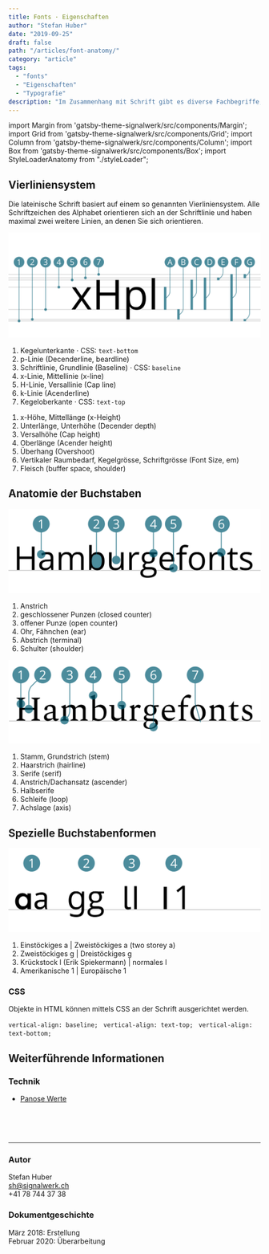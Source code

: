 ```yaml
---
title: Fonts · Eigenschaften
author: "Stefan Huber"
date: "2019-09-25"
draft: false
path: "/articles/font-anatomy/"
category: "article"
tags:
  - "fonts"
  - "Eigenschaften"
  - "Typografie"
description: "Im Zusammenhang mit Schrift gibt es diverse Fachbegriffe, die eine präzise und einfache Kommunikation ermöglichen."
---
```


import Margin from 'gatsby-theme-signalwerk/src/components/Margin';
import Grid from 'gatsby-theme-signalwerk/src/components/Grid';
import Column from 'gatsby-theme-signalwerk/src/components/Column';
import Box from 'gatsby-theme-signalwerk/src/components/Box';
import StyleLoaderAnatomy from "./styleLoader";

<StyleLoaderAnatomy/>



## Vierliniensystem

Die lateinische Schrift basiert auf einem so genannten Vierliniensystem. Alle Schriftzeichen des Alphabet orientieren sich an der Schriftlinie und haben maximal zwei weitere Linien, an denen Sie sich orientieren.

<Grid>

![Font anatomy](./img/anatomy/SVG/font-lines.svg)
<Column start="1" end="7">

1. Kegelunterkante · CSS: `text-bottom`
2. p-Linie (Decenderline, beardline)
3. Schriftlinie, Grundlinie (Baseline) · CSS: `baseline`
4. x-Linie, Mittellinie (x-line)
5. H-Linie, Versallinie (Cap line)
6. k-Linie (Acenderline)
7. Kegeloberkante · CSS: `text-top`

</Column>

<Column start="7" end="13">



<div class="list--upper-alpha">

1. x-Höhe, Mittellänge (x-Height)
2. Unterlänge, Unterhöhe (Decender depth)
3. Versalhöhe (Cap height)
4. Oberlänge (Acender height)
5. Überhang (Overshoot)
6. Vertikaler Raumbedarf, Kegelgrösse, Schriftgrösse (Font Size, em)
7. Fleisch (buffer space, shoulder)

</div>


</Column>

</Grid>


## Anatomie der Buchstaben


<Grid>

<Column start="1" end="9">

![Font anatomy](./img/anatomy/SVG/font-anatomy-01.svg)

</Column>

<Column start="9" end="13">

1. Anstrich
2. geschlossener Punzen (closed counter)
3. offener Punze (open counter)
4. Ohr, Fähnchen (ear)
5. Abstrich (terminal)
6. Schulter (shoulder)

</Column>

</Grid>



<Grid>

<Column start="1" end="9">

![Font anatomy](./img/anatomy/SVG/font-anatomy-02.svg)


</Column>

<Column start="9" end="13">


1. Stamm, Grundstrich (stem)
2. Haarstrich (hairline)
3. Serife (serif)
4. Anstrich/Dachansatz (ascender)
5. Halbserife
6. Schleife (loop)
7. Achslage (axis)

</Column>

</Grid>



## Spezielle Buchstabenformen

<Grid>

<Column start="1" end="9">

![Font anatomy](./img/anatomy/SVG/font-character-forms.svg)

</Column>

<Column start="9" end="13">

1. Einstöckiges a | Zweistöckiges a (two storey a)
2. Zweistöckiges g | Dreistöckiges g
3. Krückstock l (Erik Spiekermann) | normales l
4. Amerikanische 1 | Europäische 1

</Column>

</Grid>




<Grid>

<Column start="1" end="9">

</Column>

<Column start="9" end="13">

</Column>

</Grid>







<Grid>

<Column start="1" end="5">

</Column>

<Column start="5" end="13">

</Column>

</Grid>


### CSS
Objekte in HTML können mittels CSS an der Schrift ausgerichtet werden.


<div class="big-anatomy">
  <code><span class="inlinebox" style=""></span>vertical-align: baseline; </code>
  <code><span class="inlinebox" style="vertical-align: text-top"></span>vertical-align: text-top; </code>
  <code><span class="inlinebox" style="vertical-align: text-bottom"></span>vertical-align: text-bottom; </code>
</div>



## Weiterführende Informationen


### Technik
* [Panose Werte](https://twitter.com/ellmerstefan/status/934190602421448705/photo/1)


<br />
<br />
<br />
<hr />


### Autor
Stefan Huber  
sh@signalwerk.ch  
+41 78 744 37 38

### Dokumentgeschichte
März 2018: Erstellung  
Februar 2020: Überarbeitung  



<br />
<br />
